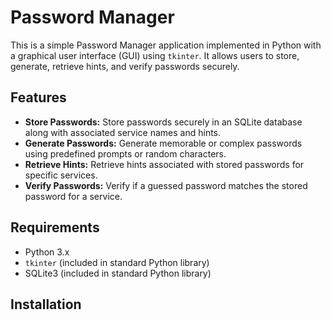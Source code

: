 <!DOCTYPE html>
<html lang="en">
<head>
    <meta charset="UTF-8">
    <meta name="viewport" content="width=device-width, initial-scale=1.0">
    <title>Password Manager</title>
</head>
<body>

<h1>Password Manager</h1>

<p>This is a simple Password Manager application implemented in Python with a graphical user interface (GUI) using <code>tkinter</code>. It allows users to store, generate, retrieve hints, and verify passwords securely.</p>

<h2>Features</h2>

<ul>
    <li><strong>Store Passwords:</strong> Store passwords securely in an SQLite database along with associated service names and hints.</li>
    <li><strong>Generate Passwords:</strong> Generate memorable or complex passwords using predefined prompts or random characters.</li>
    <li><strong>Retrieve Hints:</strong> Retrieve hints associated with stored passwords for specific services.</li>
    <li><strong>Verify Passwords:</strong> Verify if a guessed password matches the stored password for a service.</li>
</ul>

<h2>Requirements</h2>

<ul>
    <li>Python 3.x</li>
    <li><code>tkinter</code> (included in standard Python library)</li>
    <li>SQLite3 (included in standard Python library)</li>
</ul>

<h2>Installation</h2>


